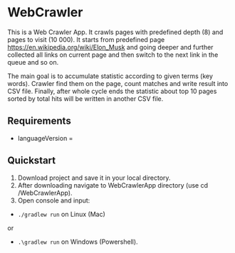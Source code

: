 # WebCrawler
This is a Web Crawler App. It crawls pages with predefined depth (8) and pages to visit (10 000).
It starts from predefined page https://en.wikipedia.org/wiki/Elon_Musk and going deeper and further collected all links 
on current page and then switch to the next link in the queue and so on.

The main goal is to accumulate statistic according to given terms (key words). Crawler find them on the page, 
count matches and write result into CSV file. Finally, after whole cycle ends the statistic about top 10 pages sorted 
by total hits will be written in another CSV file.

## Requirements
- languageVersion =

## Quickstart
1. Download project and save it in your local directory.
2. After downloading navigate to WebCrawlerApp directory (use cd /WebCrawlerApp).
3. Open console and input:
- `./gradlew run` on Linux (Mac) 
   
or
-  `.\gradlew run` on Windows (Powershell).
   
   